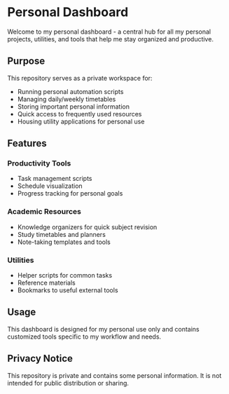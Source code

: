 # Personal Dashboard

Welcome to my personal dashboard - a central hub for all my personal projects, utilities, and tools that help me stay organized and productive.

## Purpose

This repository serves as a private workspace for:

- Running personal automation scripts
- Managing daily/weekly timetables
- Storing important personal information
- Quick access to frequently used resources
- Housing utility applications for personal use

## Features

### Productivity Tools
- Task management scripts
- Schedule visualization
- Progress tracking for personal goals

### Academic Resources
- Knowledge organizers for quick subject revision
- Study timetables and planners
- Note-taking templates and tools

### Utilities
- Helper scripts for common tasks
- Reference materials
- Bookmarks to useful external tools

## Usage

This dashboard is designed for my personal use only and contains customized tools specific to my workflow and needs.

## Privacy Notice

This repository is private and contains some personal information. It is not intended for public distribution or sharing.


